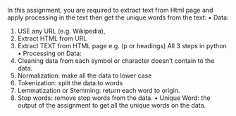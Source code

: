 In this assignment, you are required to extract text from Html page and apply processing in the
text then get the unique words from the text:
• Data:
1. USE any URL (e.g. Wikipedia),
2. Extract HTML from URL
3. Extract TEXT from HTML page e.g. (p or headings)
All 3 steps in python
• Processing on Data:
1. Cleaning data from each symbol or character doesn’t contain to the data.
2. Normalization: make all the data to lower case
3. Tokenization: split the data to words
4. Lemmatization or Stemming: return each word to origin.
5. Stop words: remove stop words from the data.
• Unique Word: the output of the assignment to get all the unique words on the data.
